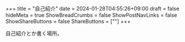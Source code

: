 +++
title = "自己紹介"
date = 2024-01-28T04:55:26+09:00
draft = false
hideMeta = true
ShowBreadCrumbs = false
ShowPostNavLinks = false
ShowShareButtons = false
ShareButtons = 	[""]
+++


自己紹介とか書く場所。
